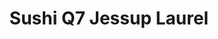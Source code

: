 ---
layout: place
title: "Sushi Q7 Jessup Laurel"
permalink: /maryland/jessup/sushi-q7-jessup-laurel.html
stateAbbr: MD
stateName: Maryland
cityName: Jessup
seo:
  name: "Sushi Q7 Jessup Laurel"
  type: Restaurant
  links: http://www.sushiqmd.com/
description: "Sushi Q7 Jessup Laurel serves delicious sushi in Jessup, Maryland. Try fresh Japanese dishes for a great dining experience. Available for takeout, delivery, lunch, and dinner."
place_id: ChIJ25ZiHqrht4kRPBkTuGjmx7I
photos:
  - name: >-
      places/ChIJ25ZiHqrht4kRPBkTuGjmx7I/photos/AeeoHcKULuqfG0OV3nCzLDCuAuidVNe-Wc_ovd6tkH6rImt6nr0PahdkX_H4f_K5lsZBMmn4I9A_DRXcp7x5avG0X1-Yv2K2AooB8xuKKwmDIts0AWgqDHa_v_0DP1gLOvJcbGWRu9eXxmD60WQzheaYCT2wh5-EjV1iKRUQl-pI6G5RUTZex30H2w8fdComvW6ObRxEVselGCh5KIw8jCxp0cBGhPx1XASSAP_zcZ33nLh1TgAuszX5Lnc3yIWHVYWa27dS4KfZAdsNbgRQVMe3oDDXcj13Wv0OYNhK_iEhP7zlq0Gehm-ZbvEXcEVWlU0hv8sDngHtQ0YRfgn8J2mqCWVoP-Mg8PjC2XFzY2hPPlyLdouXS1agEDAvNE5A4uM2n0xRlVfb4ot0bhq38eqR1Ed1TVbSu-w1AxmyGrFABiQ
    widthPx: 2992
    heightPx: 2992
    authorAttributions:
      - displayName: hong gildong
        uri: https://maps.google.com/maps/contrib/103469052746329285582
        photoUri: >-
          https://lh3.googleusercontent.com/a-/ALV-UjUu2LVXxTIBzSJE2QFCpiIxpI2x203yx4Xh4k1LXAAzSw7HND8=s100-p-k-no-mo
    flagContentUri: >-
      https://www.google.com/local/imagery/report/?cb_client=maps_api_places.places_api&image_key=!1e10!2sCIHM0ogKEICAgICBtuLXLw&hl=en-US
    googleMapsUri: >-
      https://www.google.com/maps/place//data=!3m4!1e2!3m2!1sCIHM0ogKEICAgICBtuLXLw!2e10!4m2!3m1!1s0x89b7e1aa1e6296db:0xb2c7e668b813193c
  - name: >-
      places/ChIJ25ZiHqrht4kRPBkTuGjmx7I/photos/AeeoHcIiSETz-vH2LZrijQC1QFmZSp_427rz9O1s-hJk1DXrvvzvCaq5nTLSnCAAzpaE66u_CA3agZgRUEGAl59DQwniyx7pQRV0IVIdIenV2EIpQr9P7DRUornxzTEulwz9Oam9jNHCGxBS-AU5cDCETEfrw5F6c6IYGBdp02pg6pGzm48AlLK0Hv_TH-5NtIclJM_QUv3j8O_NXm_DXtZSqcIO85sm8dgaU6hAmljXItuEsY5HXY35Ug3ovPyx_2qsyCVzdbT7LA8LDG7sWL5dy2xRsx05XUjPYfVEn8a-AuTYuQ
    widthPx: 604
    heightPx: 403
    authorAttributions:
      - displayName: Sushi Q7 Jessup Laurel
        uri: https://maps.google.com/maps/contrib/105366902470178208820
        photoUri: >-
          https://lh3.googleusercontent.com/a-/ALV-UjXRSTgGCbrChjrZBtFMzeZ6xbBqkoBkjxVRyI_kG6J9dfW4Lis=s100-p-k-no-mo
    flagContentUri: >-
      https://www.google.com/local/imagery/report/?cb_client=maps_api_places.places_api&image_key=!1e10!2sAF1QipMBbYb6FtJNZcVW0nCrb7n7btJZtdZp_A7CQgV9&hl=en-US
    googleMapsUri: >-
      https://www.google.com/maps/place//data=!3m4!1e2!3m2!1sAF1QipMBbYb6FtJNZcVW0nCrb7n7btJZtdZp_A7CQgV9!2e10!4m2!3m1!1s0x89b7e1aa1e6296db:0xb2c7e668b813193c
  - name: >-
      places/ChIJ25ZiHqrht4kRPBkTuGjmx7I/photos/AeeoHcLYkQAT7JxsmSJqpwrVPftdmyfLIYNYtttfFRSXY9bzfLQIBSC1rGgfd6TiSdytUmDcQWA6cJedygO28bXrmXOfJUjmwXCvjQA_sz1zTi-abe-QMOkd2rBsBzRKtDOAgmZ4BJdUdM2wd1i0h44VJ_klHVus6mRh7BWAD2gCwttSEnXZikKLs-mlTwza4NB_b4VlxZfWTb80hvaZTX_CFeO5ISSAC6APkQ4X4wrj0OLlgiiffQAOcuDxjt5RzhxI6GZ_VdKTtZ-1tUTAQ_WG5CrCawV9k5x27vKhE8YwgKIyelUoJqpS_6BYY0UHTsNqtAlm__iw3u_kEaDKxJNZpFFsq0twn7-QoesawKqzJBrqfmngN8H5JOOpb1_R6xPcJ8ZzhdMLKBPQYMSCprEuwEwydX2hOp_ivpOYwjktxiKod0c8n9ZPTxeDF0-xpjC6
    widthPx: 3024
    heightPx: 4032
    authorAttributions:
      - displayName: Dunia C.C.
        uri: https://maps.google.com/maps/contrib/100254785042460581550
        photoUri: >-
          https://lh3.googleusercontent.com/a-/ALV-UjXpWZZ3n4IAerjJquX6EvzGo5MN5j-JY-0WmvrLxD1caQG6fm9uAQ=s100-p-k-no-mo
    flagContentUri: >-
      https://www.google.com/local/imagery/report/?cb_client=maps_api_places.places_api&image_key=!1e10!2sCIABIhADydERAAOrEWf28yQABUeZ&hl=en-US
    googleMapsUri: >-
      https://www.google.com/maps/place//data=!3m4!1e2!3m2!1sCIABIhADydERAAOrEWf28yQABUeZ!2e10!4m2!3m1!1s0x89b7e1aa1e6296db:0xb2c7e668b813193c
  - name: >-
      places/ChIJ25ZiHqrht4kRPBkTuGjmx7I/photos/AeeoHcJVxsr2PbnjfKQB2tXNnRc-O0njo1u-zUmbN7mOXdjUGZ8rTpvR3b-m9N49mkoZO_BxViqQpKa7XtUBbpsZ-C71hmYtehJ6DgWbKtqi9gUvEqWhAZockU3gpZjBQsKI9fT6idAFV8uTIn8S2zHrA30n19yvKa_fHq--4c_zSrH-2e6pHoono5vCjLagRkwh8OHzeplcpIlUQYHPX-WnyfiO3U0hVyhe_3MELgT11AoJTnrEvAUlrcZFHcZhyDeHvIeA4C6ue80ZXAmcca-RlqGYPyhD0CNhsGHRqlTT3Huh6g
    widthPx: 1080
    heightPx: 608
    authorAttributions:
      - displayName: Sushi Q7 Jessup Laurel
        uri: https://maps.google.com/maps/contrib/105366902470178208820
        photoUri: >-
          https://lh3.googleusercontent.com/a-/ALV-UjXRSTgGCbrChjrZBtFMzeZ6xbBqkoBkjxVRyI_kG6J9dfW4Lis=s100-p-k-no-mo
    flagContentUri: >-
      https://www.google.com/local/imagery/report/?cb_client=maps_api_places.places_api&image_key=!1e10!2sAF1QipOQmR-uzEliBczAydDSVtQVxy_VgmTLYIzloi77&hl=en-US
    googleMapsUri: >-
      https://www.google.com/maps/place//data=!3m4!1e2!3m2!1sAF1QipOQmR-uzEliBczAydDSVtQVxy_VgmTLYIzloi77!2e10!4m2!3m1!1s0x89b7e1aa1e6296db:0xb2c7e668b813193c
  - name: >-
      places/ChIJ25ZiHqrht4kRPBkTuGjmx7I/photos/AeeoHcL1FwHzm5DpdxUwFNYH9ZwK33h9HErIPndt87bgh_E965WQaZFNHQ3KKrWAxFI0aRBrlRqiPqRxg0IMroVYygUsAPoLPgljBoTjBlxmj0_6tcFmBZaXRYW49SVNC55iVH5xRL8l-FNYdTB61f9tpp3BcJBs7m6uWBe58cG_a_cbEOuPWK8A8MBpS6TJV6oIiPATYgyX5foHAaCEUlNpTQHX3kCfprHcPaJ788kgN7BNAjRgLR6760TbUSyDpXNEuTietYHQcUyLZaj_NvSnxkSvzxu8WBa2tYFoyaff64DsO3LYtf1Z51xqFL99ezqvtmDKewWypnaYOio7cIcbnmB4NXDFeM30KmJsTd4UXWDZNmXuIP52D0xYVZw2e4QmVEXGoCTttP_fgWXX60SnotNpIR9mL64VYBUjEwzJb3mM4Kgz
    widthPx: 4028
    heightPx: 2919
    authorAttributions:
      - displayName: Hugo Z
        uri: https://maps.google.com/maps/contrib/106172184337708228196
        photoUri: >-
          https://lh3.googleusercontent.com/a-/ALV-UjViiBKtaPfmqL6OnXQ49lIg0j4LGDbM90TTXzlr4eWf8Bosse0L=s100-p-k-no-mo
    flagContentUri: >-
      https://www.google.com/local/imagery/report/?cb_client=maps_api_places.places_api&image_key=!1e10!2sCIHM0ogKEICAgMCQxKDw5gE&hl=en-US
    googleMapsUri: >-
      https://www.google.com/maps/place//data=!3m4!1e2!3m2!1sCIHM0ogKEICAgMCQxKDw5gE!2e10!4m2!3m1!1s0x89b7e1aa1e6296db:0xb2c7e668b813193c
  - name: >-
      places/ChIJ25ZiHqrht4kRPBkTuGjmx7I/photos/AeeoHcK5IwQwkIaMY2s5E4HantrFMZDHHxqr2_-a-hcFurVusEwj-M_3vKLSaR3KIYs8mUVdVhsywdRMpjIaVgJoxnxwfk1Jy_5GHPPEg6Q040mp8ZmSQREFKX-h1wzUtk7OUOEf4SHQOJRt-AYhvUtuN-c8zJaqv6StEePdarCxaBMEOGO9vEviR-4mvyR5aksgzitJjLyQQZFrwpAdhjUhF8YsijHEGgeQw_v9kOEzPgdiJATS_VhAeOrr2DAhdog8bw4AtZT5h3c7ZiTKua9YxUbSwuhTizzbYXnEAO9ipsy_QcbTtkM03OD2nZktwVYCHeXleu3jo4VrkKyiy8caWBdXgjsrG3WLNsvLyHYLASYQx_FJcxzqqvmwe_otfrDpD2AbiAT-Zt15cPmtaqoGUEZ9IIolQW6xN8mzzdwWy8cefxK8
    widthPx: 3024
    heightPx: 4032
    authorAttributions:
      - displayName: Rachii Fuentes
        uri: https://maps.google.com/maps/contrib/105291866453854308769
        photoUri: >-
          https://lh3.googleusercontent.com/a-/ALV-UjWwdKCNHrwTopb-6lNgs_cqsRLd1tZD50MLi_-dvEOI3QGMr2PW=s100-p-k-no-mo
    flagContentUri: >-
      https://www.google.com/local/imagery/report/?cb_client=maps_api_places.places_api&image_key=!1e10!2sCIHM0ogKEICAgID91fGShAE&hl=en-US
    googleMapsUri: >-
      https://www.google.com/maps/place//data=!3m4!1e2!3m2!1sCIHM0ogKEICAgID91fGShAE!2e10!4m2!3m1!1s0x89b7e1aa1e6296db:0xb2c7e668b813193c
  - name: >-
      places/ChIJ25ZiHqrht4kRPBkTuGjmx7I/photos/AeeoHcKYyoUusdUHm7JX5JtZ-68zh9tlWMTMrAkbDf6H3BQVYhGFMOq2mWpJsSIheYG59cFGGsS6tn0L3fv8_bZLFP_4kvKBaOJcq83AcfLdFo2y1Ba37W1ScvD9OCIZJQrBeKKJARkU-KZasNL8C7b3I4flhIfQoR4V_2kKTfIw-gYiob5S3hZEWEssUTaMqBgH5pCCsz1LRsoIGu0t4BaJTjfpBhzQHem8dBG8nWsOeVRApO3hTAFI1uFJfvXPe6mt4b-wTsemFHvmCJmdtp22cQ9phiANWL_fbaFH7NpArSdMnOLAMe57iONQ5faFDQLkWfC03tUiSnna5GQJgeRzgcvDfxptu2eYIu5_JmQT4kZAYrYid366g7FCatslrbVuzdeqsAJaNFIxCi5Nna9gSOGn_0LNy5YVmpGV17CXYkU
    widthPx: 2992
    heightPx: 2992
    authorAttributions:
      - displayName: hong gildong
        uri: https://maps.google.com/maps/contrib/103469052746329285582
        photoUri: >-
          https://lh3.googleusercontent.com/a-/ALV-UjUu2LVXxTIBzSJE2QFCpiIxpI2x203yx4Xh4k1LXAAzSw7HND8=s100-p-k-no-mo
    flagContentUri: >-
      https://www.google.com/local/imagery/report/?cb_client=maps_api_places.places_api&image_key=!1e10!2sCIHM0ogKEICAgICBtuKHZA&hl=en-US
    googleMapsUri: >-
      https://www.google.com/maps/place//data=!3m4!1e2!3m2!1sCIHM0ogKEICAgICBtuKHZA!2e10!4m2!3m1!1s0x89b7e1aa1e6296db:0xb2c7e668b813193c
  - name: >-
      places/ChIJ25ZiHqrht4kRPBkTuGjmx7I/photos/AeeoHcKDJNWTP0QH25zzAmxuArcWdPSunSR_6PPswT84AddL7mvfWh0_ELmKkkJU3ndLUYjm1X8wUVsxZEL51dyUaTXEEqOZA1PyZiAYgBD5mlMCADLZtyLCyU_vG7WNnfnrPH1m_ILxpVfQofa2jGwLYlAG64-EAX1eJL_EL-fAkcBX9dyNEqvvLY9GFzMDSxPinNekPZezKbPjgPS7_jKSNrKVtcwxfM5ElFQ-VNwZT7mLKYyzg5GBE9L7k6Bh8hHAucZMRwT4cC5Tq1HPYedSxLH6aWFfnUjDbVzbswNaeYINag0G007iy2o_pSlBZuZDGCckLUhHki77207_8gKF7jnetJQPL_67TjgNAYBgeuyc2fUXYZlmwyLBJmRe3AmFobgc06_7U1GIHnup3JxBkXuuI8jMj5SMWY1CuDmw1WKWDlek
    widthPx: 4032
    heightPx: 2268
    authorAttributions:
      - displayName: Ben
        uri: https://maps.google.com/maps/contrib/101193243042884231058
        photoUri: >-
          https://lh3.googleusercontent.com/a-/ALV-UjUowFkozuxsXqB1b5PFgt-8Kq8qMVgKvTL_k3AaZBpmO99xql2WCg=s100-p-k-no-mo
    flagContentUri: >-
      https://www.google.com/local/imagery/report/?cb_client=maps_api_places.places_api&image_key=!1e10!2sCIHM0ogKEICAgIDDyciaqQE&hl=en-US
    googleMapsUri: >-
      https://www.google.com/maps/place//data=!3m4!1e2!3m2!1sCIHM0ogKEICAgIDDyciaqQE!2e10!4m2!3m1!1s0x89b7e1aa1e6296db:0xb2c7e668b813193c
  - name: >-
      places/ChIJ25ZiHqrht4kRPBkTuGjmx7I/photos/AeeoHcLn70cfVBEGUtZ4N1t4Ax0eatNhL2Nbtc_o0FYtPFV-yJShf10gxbQQQBXOcQWz-B5evClnTv3S4MxkKsoWpRWxB26A-c_HBsWzd6DSFvEX7pKn_0vfVVmf1CnUH4JGvoB_ANyrUIt0hTY2jI3Fbg59NOcBd5e3L6qN8ISWKXWYJeJuONv3tERnQKBievgmTeQFjaxsuzsZPg4UMUADo9uqzBzye13jYQ0Zdhq1Y8UQHsNnGt3o4rIYQmRwizIACQwTXQE6hEiXhRFvM-C6Zsp6tQbxbT93FhvijM3DIpWWC84cdURHbFiJT8iYGrNJ0_gSgDc8H4CKBhNYNOF705nzj05inxCioSKwrNVWUu53BOpxZLsymsWBSsOmiCsIxI9la1cO2P2wTW3oT_2VluOYF7vEPN4YZBYx8_SEb6U1nw
    widthPx: 3024
    heightPx: 3024
    authorAttributions:
      - displayName: Heather Jacobs
        uri: https://maps.google.com/maps/contrib/115479796423458375291
        photoUri: >-
          https://lh3.googleusercontent.com/a-/ALV-UjUO8GgVQHRwKS4EB-CDMbAq4VQc0Bvaug4rRPbGPTuIo4kUluo=s100-p-k-no-mo
    flagContentUri: >-
      https://www.google.com/local/imagery/report/?cb_client=maps_api_places.places_api&image_key=!1e10!2sCIHM0ogKEICAgID3xYryVg&hl=en-US
    googleMapsUri: >-
      https://www.google.com/maps/place//data=!3m4!1e2!3m2!1sCIHM0ogKEICAgID3xYryVg!2e10!4m2!3m1!1s0x89b7e1aa1e6296db:0xb2c7e668b813193c
  - name: >-
      places/ChIJ25ZiHqrht4kRPBkTuGjmx7I/photos/AeeoHcJ8wRiwgZB1_WKA5cQLWyVA5IBtmDeylSfAX2GB6Im_-Z1hra3DjKakeqX4D-VgwWY0ymiHFMmt0NQbI_snln8PFvc8t8vfCq3IodYbfCTCRmDLmMJxttwoINNPH326ApLO3HmugaYwXiu1w5CscyakQ7TgZO55sl0Nn9pvsR11rQ903SvysFhzhMEprSAdWxjBMO2Wz170xJHzdQ9oP-UR484v5b_C6dLabom3BgFkHAFxMrT_Gj38tjJzSq0NyvJPIYksIdHud99rEtbetqM_iqQWPRTg9rmbnWODn0Nke2VennWKQl5z6HdxdD9IdDIiW5HMu4j2WeAhNeGxbAen014fqcvOtRUUCit-I9pzMF-TvKxlvFSjWT-MeoEOsXM5t2p3C1iJFzX6hqnWItUDs7c3yikKUtnZgpHOUtbelhkq
    widthPx: 3024
    heightPx: 4032
    authorAttributions:
      - displayName: Kyara Presley
        uri: https://maps.google.com/maps/contrib/109482874622671894378
        photoUri: >-
          https://lh3.googleusercontent.com/a/ACg8ocK2rd2hiVxrKmVWjc3JMC4KQgm2LvnMSNUerA_fIY0MUyOb3Q=s100-p-k-no-mo
    flagContentUri: >-
      https://www.google.com/local/imagery/report/?cb_client=maps_api_places.places_api&image_key=!1e10!2sCIHM0ogKEICAgICH57-ekQE&hl=en-US
    googleMapsUri: >-
      https://www.google.com/maps/place//data=!3m4!1e2!3m2!1sCIHM0ogKEICAgICH57-ekQE!2e10!4m2!3m1!1s0x89b7e1aa1e6296db:0xb2c7e668b813193c
address: 8530 Washington Blvd Unit 8&9, Jessup, MD 20794, USA
street: 8530 Washington Blvd Unit 8&9
city: Jessup
state: MD
zip: '20794'
country: USA
neighborhood: Savage
latitude: '39.148388'
longitude: '-76.806961'
accessibility_options:
  wheelchairAccessibleParking: true
  wheelchairAccessibleEntrance: true
  wheelchairAccessibleRestroom: true
  wheelchairAccessibleSeating: true
business_status: OPERATIONAL
name: Sushi Q7 Jessup Laurel
google_maps_links:
  directionsUri: >-
    https://www.google.com/maps/dir//''/data=!4m7!4m6!1m1!4e2!1m2!1m1!1s0x89b7e1aa1e6296db:0xb2c7e668b813193c!3e0
  placeUri: https://maps.google.com/?cid=12882518596555839804
  writeAReviewUri: >-
    https://www.google.com/maps/place//data=!4m3!3m2!1s0x89b7e1aa1e6296db:0xb2c7e668b813193c!12e1
  reviewsUri: >-
    https://www.google.com/maps/place//data=!4m4!3m3!1s0x89b7e1aa1e6296db:0xb2c7e668b813193c!9m1!1b1
  photosUri: >-
    https://www.google.com/maps/place//data=!4m3!3m2!1s0x89b7e1aa1e6296db:0xb2c7e668b813193c!10e5
primary_type: Japanese Restaurant
opening_hours:
  regular: null
  current: null
secondary_opening_hours:
  regular:
    weekdayDescriptions: null
    type: null
  current:
    weekdayDescriptions: null
    type: null
phone: (240) 636-9909
price_level: PRICE_LEVEL_MODERATE
price_range: $10 &ndash; $20
rating: '4.5'
rating_count: 0
website: http://www.sushiqmd.com/
reviews:
  - name: >-
      places/ChIJ25ZiHqrht4kRPBkTuGjmx7I/reviews/ChZDSUhNMG9nS0VJQ0FnTUNnekxHMkpBEAE
    relativePublishTimeDescription: a month ago
    rating: 5
    text:
      text: >-
        I had the lion roll, and you can add anything to it for a fee. So I
        added the cream cheese for an extra dollar. It was delicious!!
        Absolutely on point and fresh. I will be back soon! Thanks!
      languageCode: en
    originalText:
      text: >-
        I had the lion roll, and you can add anything to it for a fee. So I
        added the cream cheese for an extra dollar. It was delicious!!
        Absolutely on point and fresh. I will be back soon! Thanks!
      languageCode: en
    authorAttribution:
      displayName: CC's Fitness Hour Lets Motivate To Lose Some Weight
      uri: https://www.google.com/maps/contrib/113413183059802271436/reviews
      photoUri: >-
        https://lh3.googleusercontent.com/a-/ALV-UjVecJkXttwqudFPqfP_EhwtdHicJ80ePJP8F_Ja7wnYgd-Fkw1M=s128-c0x00000000-cc-rp-mo-ba5
    publishTime: '2025-02-14T19:46:47.072400Z'
    flagContentUri: >-
      https://www.google.com/local/review/rap/report?postId=ChZDSUhNMG9nS0VJQ0FnTUNnekxHMkpBEAE&d=17924085&t=1
    googleMapsUri: >-
      https://www.google.com/maps/reviews/data=!4m6!14m5!1m4!2m3!1sChZDSUhNMG9nS0VJQ0FnTUNnekxHMkpBEAE!2m1!1s0x89b7e1aa1e6296db:0xb2c7e668b813193c
  - name: >-
      places/ChIJ25ZiHqrht4kRPBkTuGjmx7I/reviews/ChdDSUhNMG9nS0VJQ0FnTUNReEtEd3hnRRAB
    relativePublishTimeDescription: a month ago
    rating: 5
    text:
      text: >-
        I’ve been a few times in this place, and it’s been always a good
        experience, stating with the delicious clear soup! The food is really
        good, friendly staff and the prices are reasonable, definitely a good
        spot to recommend.
      languageCode: en
    originalText:
      text: >-
        I’ve been a few times in this place, and it’s been always a good
        experience, stating with the delicious clear soup! The food is really
        good, friendly staff and the prices are reasonable, definitely a good
        spot to recommend.
      languageCode: en
    authorAttribution:
      displayName: Hugo Z
      uri: https://www.google.com/maps/contrib/106172184337708228196/reviews
      photoUri: >-
        https://lh3.googleusercontent.com/a-/ALV-UjViiBKtaPfmqL6OnXQ49lIg0j4LGDbM90TTXzlr4eWf8Bosse0L=s128-c0x00000000-cc-rp-mo-ba2
    publishTime: '2025-03-02T00:49:51.777174Z'
    flagContentUri: >-
      https://www.google.com/local/review/rap/report?postId=ChdDSUhNMG9nS0VJQ0FnTUNReEtEd3hnRRAB&d=17924085&t=1
    googleMapsUri: >-
      https://www.google.com/maps/reviews/data=!4m6!14m5!1m4!2m3!1sChdDSUhNMG9nS0VJQ0FnTUNReEtEd3hnRRAB!2m1!1s0x89b7e1aa1e6296db:0xb2c7e668b813193c
  - name: >-
      places/ChIJ25ZiHqrht4kRPBkTuGjmx7I/reviews/ChdDSUhNMG9nS0VJQ0FnSURfdGFUX2dnRRAB
    relativePublishTimeDescription: 2 months ago
    rating: 2
    text:
      text: >-
        Less than 2 minutes after the free soup and taster my entire was
        delivered, 7 minutes later my appetizer arrived. Roe on top was in huge
        clumps and way more than ever needed. Was a large disappointment.
      languageCode: en
    originalText:
      text: >-
        Less than 2 minutes after the free soup and taster my entire was
        delivered, 7 minutes later my appetizer arrived. Roe on top was in huge
        clumps and way more than ever needed. Was a large disappointment.
      languageCode: en
    authorAttribution:
      displayName: S V
      uri: https://www.google.com/maps/contrib/108139539720434499091/reviews
      photoUri: >-
        https://lh3.googleusercontent.com/a/ACg8ocKAuzQkqcM-YoikIK-YXjSM3XMAZkiu4RKJJPGeK1zO7kK0Lw=s128-c0x00000000-cc-rp-mo
    publishTime: '2025-01-25T23:45:11.211489Z'
    flagContentUri: >-
      https://www.google.com/local/review/rap/report?postId=ChdDSUhNMG9nS0VJQ0FnSURfdGFUX2dnRRAB&d=17924085&t=1
    googleMapsUri: >-
      https://www.google.com/maps/reviews/data=!4m6!14m5!1m4!2m3!1sChdDSUhNMG9nS0VJQ0FnSURfdGFUX2dnRRAB!2m1!1s0x89b7e1aa1e6296db:0xb2c7e668b813193c
  - name: >-
      places/ChIJ25ZiHqrht4kRPBkTuGjmx7I/reviews/ChdDSUhNMG9nS0VJQ0FnSUQ3ME1LZjRBRRAB
    relativePublishTimeDescription: 7 months ago
    rating: 5
    text:
      text: >-
        To be clear, ALL of the Sushi Q locations that we've been to have been
        amazing (Jessup, Elkridge, and Millersville). The Jessup location is
        right down the street from our house, so it's the one we visit most
        often.


        The quality of the ingredients is amazing and the price is a great
        value. Also, the staff is extremely friendly. It doesn't get any better
        than that.
      languageCode: en
    originalText:
      text: >-
        To be clear, ALL of the Sushi Q locations that we've been to have been
        amazing (Jessup, Elkridge, and Millersville). The Jessup location is
        right down the street from our house, so it's the one we visit most
        often.


        The quality of the ingredients is amazing and the price is a great
        value. Also, the staff is extremely friendly. It doesn't get any better
        than that.
      languageCode: en
    authorAttribution:
      displayName: Jaron Rice
      uri: https://www.google.com/maps/contrib/115944099074327029235/reviews
      photoUri: >-
        https://lh3.googleusercontent.com/a-/ALV-UjW8mie-KAyHyzx5vYbQboBQOn90U-IPklBeecDDnDuiZejvcxg6XA=s128-c0x00000000-cc-rp-mo-ba4
    publishTime: '2024-08-20T09:07:17.551648Z'
    flagContentUri: >-
      https://www.google.com/local/review/rap/report?postId=ChdDSUhNMG9nS0VJQ0FnSUQ3ME1LZjRBRRAB&d=17924085&t=1
    googleMapsUri: >-
      https://www.google.com/maps/reviews/data=!4m6!14m5!1m4!2m3!1sChdDSUhNMG9nS0VJQ0FnSUQ3ME1LZjRBRRAB!2m1!1s0x89b7e1aa1e6296db:0xb2c7e668b813193c
  - name: >-
      places/ChIJ25ZiHqrht4kRPBkTuGjmx7I/reviews/ChZDSUhNMG9nS0VJQ0FnSUMzOGVXUGJREAE
    relativePublishTimeDescription: 5 months ago
    rating: 4
    text:
      text: >-
        Always good to me. Even when they forget my salad for lunch - it’s not a
        big deal. Food is always fresh and no issues with service.
      languageCode: en
    originalText:
      text: >-
        Always good to me. Even when they forget my salad for lunch - it’s not a
        big deal. Food is always fresh and no issues with service.
      languageCode: en
    authorAttribution:
      displayName: Michael Smith
      uri: https://www.google.com/maps/contrib/117763015324388966059/reviews
      photoUri: >-
        https://lh3.googleusercontent.com/a/ACg8ocJUadGTaoF6jtHCeCLdZ9BrPXQ3phCTx-mXGuEevD_GpNc5jQ=s128-c0x00000000-cc-rp-mo-ba2
    publishTime: '2024-11-06T16:28:01.045069Z'
    flagContentUri: >-
      https://www.google.com/local/review/rap/report?postId=ChZDSUhNMG9nS0VJQ0FnSUMzOGVXUGJREAE&d=17924085&t=1
    googleMapsUri: >-
      https://www.google.com/maps/reviews/data=!4m6!14m5!1m4!2m3!1sChZDSUhNMG9nS0VJQ0FnSUMzOGVXUGJREAE!2m1!1s0x89b7e1aa1e6296db:0xb2c7e668b813193c
parking_options:
  freeParkingLot: true
  freeStreetParking: true
  valetParking: false
payment_options:
  acceptsCreditCards: true
  acceptsDebitCards: true
  acceptsCashOnly: false
  acceptsNfc: true
allow_dogs: null
curbside_pickup: null
delivery: true
dine_in: true
good_for_children: true
good_for_groups: true
good_for_sports: false
live_music: false
menu_for_children: null
outdoor_seating: false
reservable: true
restroom: true
serves_beer: true
serves_breakfast: null
serves_brunch: false
serves_cocktails: null
serves_coffee: null
serves_dinner: true
serves_dessert: true
serves_lunch: true
serves_vegetarian_food: true
serves_wine: true
takeout: true
update_category: essentials
summary: null

---